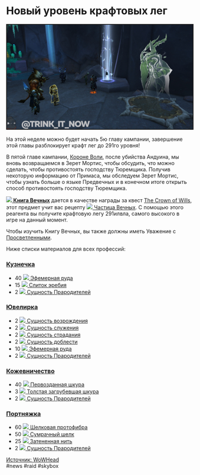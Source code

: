 # Новый уровень крафтовых лег

<center>
<img src=https://github.com/MagicalCow/TrinkIT-News/blob/main/Assets/WH326275/WH326275-1.jpg float=center border=2>
</center>

На этой неделе можно будет начать 5ю главу кампании, завершение этой главы разблокирует крафт лег до 291го уровня!

В пятой главе кампании, [Короне Воли](https://ru.wowhead.com/storyline/%D0%BA%D0%BE%D1%80%D0%BE%D0%BD%D0%B0-%D0%B2%D0%BE%D0%BB%D0%B8-1258), после убийства Андуина, мы вновь возвращаемся в Зерет Мортис, чтобы обсудить, что можно сделать, чтобы противостоять господству Тюремщика. Получив некоторую информацию от Примаса, мы обследуем Зерет Мортис, чтобы узнать больше о языке Предвечных и в конечном итоге открыть способ противостоять господству Тюремщика.

**[![](https://wow.zamimg.com/images/wow/icons/tiny/inv_misc_book_06.gif) Книга Вечных](https://ru.wowhead.com/item=187785/книга-вечных)** дается в качестве награды за квест [The Crown of Wills](https://ptr.wowhead.com/quest=64813/), этот предмет учит вас рецепту [![](https://wow.zamimg.com/images/wow/icons/tiny/inv_progenitor_runevessel.gif) Частица Вечных](https://ru.wowhead.com/item=187784/частица-вечных). С помощью этого реагента вы получите крафтовую легу 291илвла, самого высокого в игре на данный момент.

Чтобы изучить Книгу Вечных, вы также должны иметь Уважение с [Просветленными](https://ru.wowhead.com/faction=2478/просветленные).

Ниже списки материалов для всех профессий:
### [Кузнечка](https://wowhead.com/spell=359700/vestige-of-the-eternal)
- 40 [![](https://wow.zamimg.com/images/wow/icons/tiny/inv_misc_miningnode_prog_01.gif) Эфемерная руда](https://ru.wowhead.com/item=187700/эфемерная-руда)
- 15 [![](https://wow.zamimg.com/images/wow/icons/tiny/inv_blacksmithing_craftedreagent_ingot.gif) Слиток эребия](https://ru.wowhead.com/item=171428/слиток-эребия)
- 2 [![](https://wow.zamimg.com/images/wow/icons/tiny/inv_progenitor_rarereagent.gif) Сущность Прародителей](https://ru.wowhead.com/item=187707/сущность-прародителей)

### [Ювелирка](https://wowhead.com/spell=359701/vestige-of-the-eternal)
- 2 [![](https://wow.zamimg.com/images/wow/icons/tiny/inv_jewelcrafting_90_reagent_green.gif) Сущность возрождения](https://ru.wowhead.com/item=173170/сущность-возрождения)
- 2 [![](https://wow.zamimg.com/images/wow/icons/tiny/inv_jewelcrafting_90_reagent_purple.gif) Сущность служения](https://ru.wowhead.com/item=173172/сущность-служения)
- 2 [![](https://wow.zamimg.com/images/wow/icons/tiny/inv_jewelcrafting_90_reagent_red.gif) Сущность страдания](https://ru.wowhead.com/item=173171/сущность-страдания)
- 2 [![](https://wow.zamimg.com/images/wow/icons/tiny/inv_jewelcrafting_90_reagent_blue.gif) Сущность доблести](https://ru.wowhead.com/item=173173/сущность-доблести)
- 10 [![](https://wow.zamimg.com/images/wow/icons/tiny/inv_misc_miningnode_prog_01.gif) Эфемерная руда](https://ru.wowhead.com/item=187700/эфемерная-руда)
- 2 [![](https://wow.zamimg.com/images/wow/icons/tiny/inv_progenitor_rarereagent.gif) Сущность Прародителей](https://ru.wowhead.com/item=187707/сущность-прародителей)
### [Кожевничество](https://wowhead.com/spell=359702/vestige-of-the-eternal)
- 40 [![](https://wow.zamimg.com/images/wow/icons/tiny/inv_leatherworking_progenitorhide.gif) Первозданная шкура](https://ru.wowhead.com/item=187701/первозданная-шкура)
- 3 [![](https://wow.zamimg.com/images/wow/icons/tiny/inv_leatherworking_90_heavyleatherhide.gif) Толстая загрубевшая шкура](https://ru.wowhead.com/item=172097/толстая-загрубевшая-шкура)
- 2 [![](https://wow.zamimg.com/images/wow/icons/tiny/inv_progenitor_rarereagent.gif) Сущность Прародителей](https://ru.wowhead.com/item=187707/сущность-прародителей)
### [Портняжка](https://wowhead.com/spell=359703/vestige-of-the-eternal)
- 60 [![](https://wow.zamimg.com/images/wow/icons/tiny/inv_tailoring_progenitorsilk.gif) Шелковая протофибра](https://ru.wowhead.com/item=187703/шелковая-протофибра)
- 50 [![](https://wow.zamimg.com/images/wow/icons/tiny/inv_tailoring_uncommoncloth.gif) Сумрачный шелк](https://ru.wowhead.com/item=173204/сумрачный-шелк)
- 25 [![](https://wow.zamimg.com/images/wow/icons/tiny/inv_tailoring_thread.gif) Затененная нить](https://ru.wowhead.com/item=177062/затененная-нить)
- 2 [![](https://wow.zamimg.com/images/wow/icons/tiny/inv_progenitor_rarereagent.gif) Сущность Прародителей](https://ru.wowhead.com/item=187707/сущность-прародителей)

[Источник: WoWHead](https://ru.wowhead.com/news/upgrade-legendaries-to-rank-7-patch-9-2-chapter-5-unlocks-vestige-of-the-eternal-326275)  
#news #raid #skybox